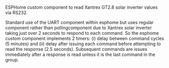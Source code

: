 ESPHome custom component to read Xantrex GT2.8 solar inverter values via RS232.

Standard use of the UART component within esphome but uses regular component rather than pollingcomponent due to Xantrex solar inverter taking just over 2 seconds to respond to each command. So the esphome custom component implements 2 timers: (i) delay between command cycles (5 minutes) and (ii) delay after issuing each command before attempting to read the response (2.5 seconds). Subsequent commands are issues immediately after a response is read unless it is the last command in the group.
